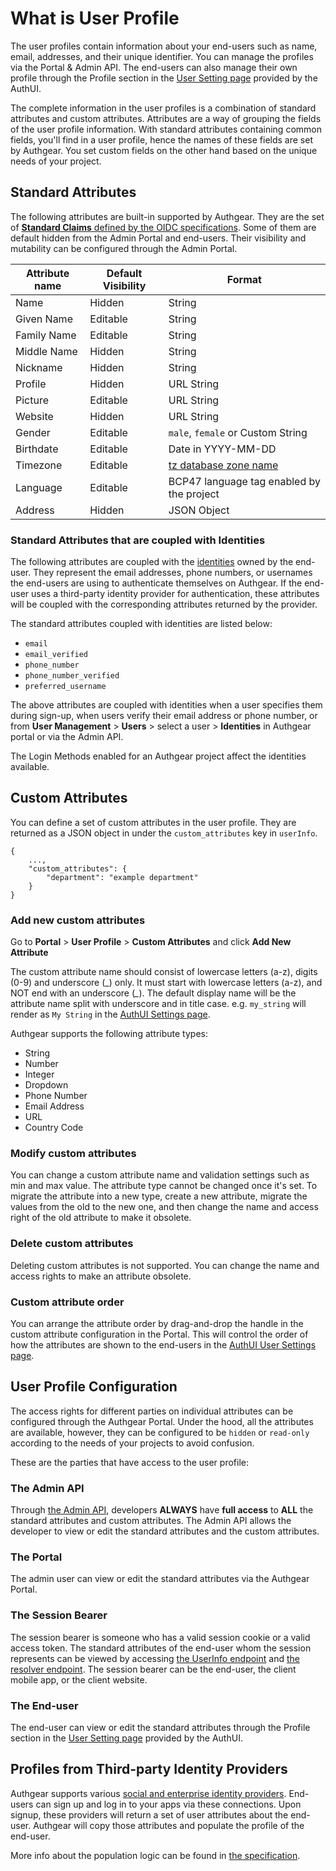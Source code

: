 # What is User Profile

The user profiles contain information about your end-users such as name, email, addresses, and their unique identifier. You can manage the profiles via the Portal & Admin API. The end-users can also manage their own profile through the Profile section in the [User Setting page](../../customization/ui-customization/built-in-ui/user-settings.md) provided by the AuthUI.

The complete information in the user profiles is a combination of standard attributes and custom attributes. Attributes are a way of grouping the fields of the user profile information. With standard attributes containing common fields, you'll find in a user profile, hence the names of these fields are set by Authgear. You set custom fields on the other hand based on the unique needs of your project.

## Standard Attributes

The following attributes are built-in supported by Authgear. They are the set of [**Standard Claims** defined by the OIDC specifications](https://openid.net/specs/openid-connect-core-1_0.html#StandardClaims). Some of them are default hidden from the Admin Portal and end-users. Their visibility and mutability can be configured through the Admin Portal.

| Attribute name | Default Visibility | Format                                                                                |
| -------------- | ------------------ | ------------------------------------------------------------------------------------- |
| Name           | Hidden             | String                                                                                |
| Given Name     | Editable           | String                                                                                |
| Family Name    | Editable           | String                                                                                |
| Middle Name    | Hidden             | String                                                                                |
| Nickname       | Hidden             | String                                                                                |
| Profile        | Hidden             | URL String                                                                            |
| Picture        | Editable           | URL String                                                                            |
| Website        | Hidden             | URL String                                                                            |
| Gender         | Editable           | `male`, `female` or Custom String                                                     |
| Birthdate      | Editable           | Date in YYYY-MM-DD                                                                    |
| Timezone       | Editable           | [tz database zone name](https://en.wikipedia.org/wiki/List_of_tz_database_time_zones) |
| Language       | Editable           | BCP47 language tag enabled by the project                                             |
| Address        | Hidden             | JSON Object                                                                           |

### Standard Attributes that are coupled with Identities

The following attributes are coupled with the [identities](../../concepts/identity-fundamentals.md) owned by the end-user. They represent the email addresses, phone numbers, or usernames the end-users are using to authenticate themselves on Authgear. If the end-user uses a third-party identity provider for authentication, these attributes will be coupled with the corresponding attributes returned by the provider.

The standard attributes coupled with identities are listed below:

* `email`
* `email_verified`
* `phone_number`
* `phone_number_verified`
* `preferred_username`

The above attributes are coupled with identities when a user specifies them during sign-up, when users verify their email address or phone number, or from **User Management** > **Users** > select a user > **Identities** in Authgear portal or via the Admin API.

The Login Methods enabled for an Authgear project affect the identities available.

## Custom Attributes

You can define a set of custom attributes in the user profile. They are returned as a JSON object in under the `custom_attributes` key in `userInfo`.

```json5
{
    ...,
    "custom_attributes": {
        "department": "example department"
    }
}
```

### Add new custom attributes

Go to **Portal** > **User Profile** > **Custom Attributes** and click **Add New Attribute**

The custom attribute name should consist of lowercase letters (a-z), digits (0-9) and underscore (\_) only. It must start with lowercase letters (a-z), and NOT end with an underscore (_\__). The default display name will be the attribute name split with underscore and in title case. e.g. `my_string` will render as `My String` in the [AuthUI Settings page](../../customization/ui-customization/built-in-ui/user-settings.md).

Authgear supports the following attribute types:

* String
* Number
* Integer
* Dropdown
* Phone Number
* Email Address
* URL
* Country Code

### Modify custom attributes

You can change a custom attribute name and validation settings such as min and max value. The attribute type cannot be changed once it's set. To migrate the attribute into a new type, create a new attribute, migrate the values from the old to the new one, and then change the name and access right of the old attribute to make it obsolete.

### Delete custom attributes

Deleting custom attributes is not supported. You can change the name and access rights to make an attribute obsolete.

### Custom attribute order

You can arrange the attribute order by drag-and-drop the handle in the custom attribute configuration in the Portal. This will control the order of how the attributes are shown to the end-users in the [AuthUI User Settings page](../../customization/ui-customization/built-in-ui/user-settings.md).

## User Profile Configuration

The access rights for different parties on individual attributes can be configured through the Authgear Portal. Under the hood, all the attributes are available, however, they can be configured to be `hidden` or `read-only` according to the needs of your projects to avoid confusion.

These are the parties that have access to the user profile:

### The Admin API

Through [the Admin API](../../api-reference/apis/admin-api/), developers **ALWAYS** have **full access** to **ALL** the standard attributes and custom attributes. The Admin API allows the developer to view or edit the standard attributes and the custom attributes.

### The Portal

The admin user can view or edit the standard attributes via the Authgear Portal.

### The Session Bearer

The session bearer is someone who has a valid session cookie or a valid access token. The standard attributes of the end-user whom the session represents can be viewed by accessing [the UserInfo endpoint](user-profile.md#userinfo-endpoint) and [the resolver endpoint](../../get-started/backend-api/nginx.md). The session bearer can be the end-user, the client mobile app, or the client website.

### The End-user

The end-user can view or edit the standard attributes through the Profile section in the [User Setting page](../../customization/ui-customization/built-in-ui/user-settings.md) provided by the AuthUI.

## Profiles from Third-party Identity Providers

Authgear supports various [social and enterprise identity providers](../../authentication-and-access/social-enterprise-login-providers/). End-users can sign up and log in to your apps via these connections. Upon signup, these providers will return a set of user attributes about the end-user. Authgear will copy those attributes and populate the profile of the end-user.

More info about the population logic can be found in [the specification](https://github.com/authgear/authgear-server/blob/master/docs/specs/user-profile/design.md#standard-attributes-population).
